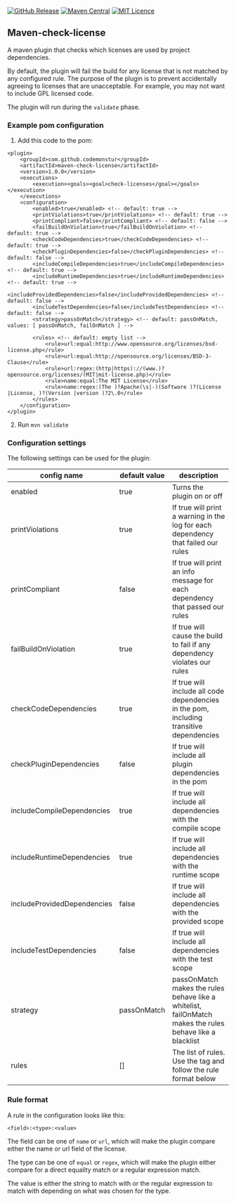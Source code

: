 
[![GitHub Release](https://img.shields.io/github/release/codemonstur/maven-check-license.svg)](https://github.com/codemonstur/maven-check-license/releases) 
[![Maven Central](https://maven-badges.herokuapp.com/maven-central/com.github.codemonstur/maven-check-license/badge.svg)](http://mvnrepository.com/artifact/com.github.codemonstur/maven-check-license)
[![MIT Licence](https://badges.frapsoft.com/os/mit/mit.svg?v=103)](https://opensource.org/licenses/mit-license.php)

## Maven-check-license

A maven plugin that checks which licenses are used by project dependencies.

By default, the plugin will fail the build for any license that is not matched by any configured rule.
The purpose of the plugin is to prevent accidentally agreeing to licenses that are unacceptable.
For example, you may not want to include GPL licensed code.

The plugin will run during the `validate` phase.

### Example pom configuration

1. Add this code to the pom:
```
<plugin>
    <groupId>com.github.codemonstur</groupId>
    <artifactId>maven-check-license</artifactId>
    <version>1.0.0</version>
    <executions>
        <execution><goals><goal>check-licenses</goal></goals></execution>
    </executions>
    <configuration>
        <enabled>true</enabled> <!-- default: true -->
        <printViolations>true</printViolations> <!-- default: true -->
        <printCompliant>false</printCompliant> <!-- default: false -->
        <failBuildOnViolation>true</failBuildOnViolation> <!-- default: true -->
        <checkCodeDependencies>true</checkCodeDependencies> <!-- default: true -->
        <checkPluginDependencies>false</checkPluginDependencies> <!-- default: false -->
        <includeCompileDependencies>true</includeCompileDependencies> <!-- default: true -->
        <includeRuntimeDependencies>true</includeRuntimeDependencies> <!-- default: true -->
        <includeProvidedDependencies>false</includeProvidedDependencies> <!-- default: false -->
        <includeTestDependencies>false</includeTestDependencies> <!-- default: false -->
        <strategy>passOnMatch</strategy> <!-- default: passOnMatch, values: [ passOnMatch, failOnMatch ] -->

        <rules> <!-- default: empty list -->
            <rule>url:equal:http://www.opensource.org/licenses/bsd-license.php</rule>
            <rule>url:equal:http://opensource.org/licenses/BSD-3-Clause</rule>
            <rule>url:regex:(http|https)://(www.)?opensource.org/licenses/(MIT|mit-license.php)</rule>
            <rule>name:equal:The MIT License</rule>
            <rule>name:regex:(The )?Apache(\s|-)(Software )?(License |License, )?(Version |version )?2\.0</rule>
        </rules>
    </configuration>
</plugin>
```
2. Run `mvn validate`

### Configuration settings

The following settings can be used for the plugin:

| config name                 | default value | description                                                                                              |
|-----------------------------|---------------|----------------------------------------------------------------------------------------------------------|
| enabled                     | true          | Turns the plugin on or off                                                                               |
| printViolations             | true          | If true will print a warning in the log for each dependency that failed our rules                        |
| printCompliant              | false         | If true will print an info message for each dependency that passed our rules                             |
| failBuildOnViolation        | true          | If true will cause the build to fail if any dependency violates our rules                                |
| checkCodeDependencies       | true          | If true will include all code dependencies in the pom, including transitive dependencies                 |
| checkPluginDependencies     | false         | If true will include all plugin dependencies in the pom                                                  |
| includeCompileDependencies  | true          | If true will include all dependencies with the compile scope                                             |                            |
| includeRuntimeDependencies  | true          | If true will include all dependencies with the runtime scope                                             | 
| includeProvidedDependencies | false         | If true will include all dependencies with the provided scope                                            |
| includeTestDependencies     | false         | If true will include all dependencies with the test scope                                                |
| strategy                    | passOnMatch   | passOnMatch makes the rules behave like a whitelist, failOnMatch makes the rules behave like a blacklist |
| rules                       | []            | The list of rules. Use the tag <rule> and follow the rule format below                                   |

### Rule format

A rule in the configuration looks like this:

    <field>:<type>:<value>

The field can be one of `name` or `url`, which will make the plugin compare either the name or url field of the license.

The type can be one of `equal` or `regex`, which will make the plugin either compare for a direct equality match or a regular expression match.

The value is either the string to match with or the regular expression to match with depending on what was chosen for the type.
